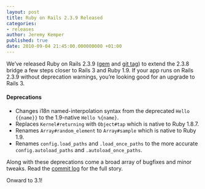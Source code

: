 ```yaml
---
layout: post
title: Ruby on Rails 2.3.9 Released
categories:
- releases
author: Jeremy Kemper
published: true
date: 2010-09-04 21:45:00.000000000 +01:00
---
```

<p>We’ve released Ruby on Rails 2.3.9 (<a href="http://rubygems.org/gems/rails/versions/2.3.9">gem</a> and <a href="http://github.com/rails/rails/tree/v2.3.9">git tag</a>) to extend the 2.3.8 bridge a few steps closer to Rails 3 and Ruby 1.9. If your app runs on Rails 2.3.9 without deprecation warnings, you&#8217;re looking good for an upgrade to Rails 3.</p>
<h4>Deprecations</h4>
<ul>
	<li>Changes i18n named-interpolation syntax from the deprecated <code>Hello {{name}}</code> to the 1.9-native <code>Hello %{name}</code>.</li>
	<li>Replaces <code>Kernel#returning</code> with <code>Object#tap</code> which is native to Ruby 1.8.7.</li>
	<li>Renames <code>Array#random_element</code> to <code>Array#sample</code> which is native to Ruby 1.9.</li>
	<li>Renames <code>config.load_paths</code> and <code>.load_once_paths</code> to the more accurate <code>config.autoload_paths</code> and <code>.autoload_once_paths</code>.</li>
</ul>
<p>Along with these deprecations come a broad array of bugfixes and minor tweaks. Read the <a href="http://github.com/rails/rails/compare/v2.3.8...v2.3.9">commit log</a> for the full story.</p>
<p>Onward to 3.1!</p>